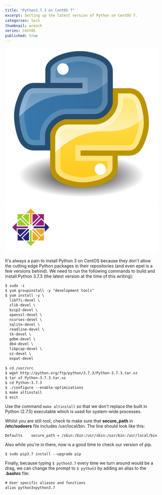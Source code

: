 ```yaml
---
title: "Python3.7.3 on CentOS 7"
excerpt: Setting up the latest version of Python on CentOS 7.
categories: tech
thumbnail: wrench
series: CentOS
published: true
---
```

!["Python"](/images/python.png)
!["CentOS 7"](/images/CentOS.png)

It's always a pain to install Python 3 on CentOS because they don't allow the cutting edge Python packages in their repositories (and even epel is a few versions behind). We need to run the following commands to build and install Python 3.7.3 (the latest version at the time of this writing):

```
$ sudo -i
$ yum groupinstall -y "development tools"
$ yum install -y \
  libffi-devel \
  zlib-devel \
  bzip2-devel \
  openssl-devel \
  ncurses-devel \
  sqlite-devel \
  readline-devel \
  tk-devel \
  gdbm-devel \
  db4-devel \
  libpcap-devel \
  xz-devel \
  expat-devel

$ cd /usr/src
$ wget http://python.org/ftp/python/3.7.3/Python-3.7.3.tar.xz
$ tar xf Python-3.7.3.tar.xz
$ cd Python-3.7.3
$ ./configure --enable-optimizations
$ make altinstall
$ exit
```

Use the command ``` make altinstall ``` so that we don't replace the built in Python (2.7.5) executable which is used for system-wide processes.

Whilst you are still root, check to make sure that __secure_path__ in __/etc/sudoers__ file includes /usr/local/bin. The line should look like this:

```
Defaults    secure_path = /sbin:/bin:/usr/sbin:/usr/bin:/usr/local/bin
```

Also while you're in there, now is a good time to check our version of pip.

```
$ sudo pip3.7 install --upgrade pip
```

Finally, because typing ```$ python3.7``` every time we turn around would be a drag, we can change the prompt to ```$ python3``` by adding an alias to the __.bashrc__ file: 

```
# User specific aliases and functions
alias python3=python3.7
```

